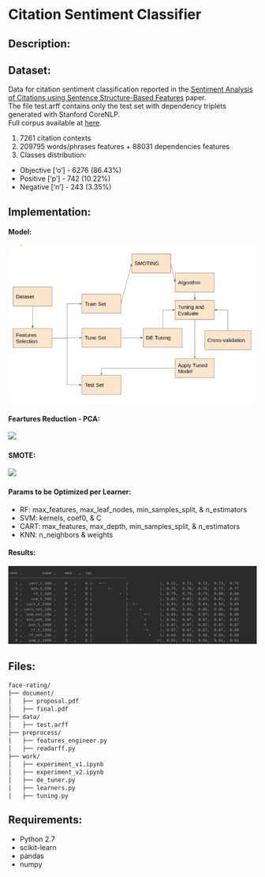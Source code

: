 # Citation Sentiment Classifier

## Description:


## Dataset:

Data for citation sentiment classification reported in the [Sentiment Analysis of Citations using Sentence Structure-Based Features](http://www.aclweb.org/anthology/P11-3015) paper. <br>
The file test.arff contains only the test set with dependency triplets generated with Stanford CoreNLP. <br> 
Full corpus available at [here](http://www.cl.cam.ac.uk/~aa496/citation-sentiment-corpus).

1. 7261 citation contexts
2. 209795 words/phrases features + 88031 dependencies features
3. Classes distribution:
  - Objective [‘o’] - 6276 (86.43%)
  - Positive [‘p’] - 742 (10.22%)
  - Negative [‘n’] - 243 (3.35%)


## Implementation:

#### Model:
![](/imgs/model.png)

#### Feartures Reduction - PCA:
![](/imgs/1-1.png=300x300)

#### SMOTE:
![](/imgs/smote.png=300x300)

#### Params to be Optimized per Learner:

- RF: max_features, max_leaf_nodes, min_samples_split, & n_estimators
- SVM: kernels, coef0, & C
- CART: max_features, max_depth, min_samples_split, & n_estimators
- KNN: n_neighbors & weights

#### Results: 

![](/imgs/f1_micro.png)

## Files:
```
face-rating/
├── document/
│   ├── proposal.pdf
│   ├── final.pdf
├── data/
│   ├── test.arff
├── preprocess/
|   ├── features_engineer.py    
│   ├── readarff.py
├── work/    
│   ├── experiment_v1.ipynb
│   ├── experiment_v2.ipynb
│   ├── de_tuner.py
|   ├── learners.py
|   ├── tuning.py
```

## Requirements:

- Python 2.7
- scikit-learn
- pandas
- numpy
